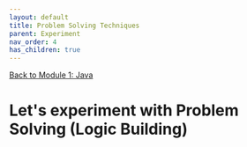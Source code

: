 ```yaml
---
layout: default
title: Problem Solving Techniques
parent: Experiment
nav_order: 4
has_children: true
---
```


[Back to Module 1: Java](../java)

# Let's experiment with Problem Solving (Logic Building)



